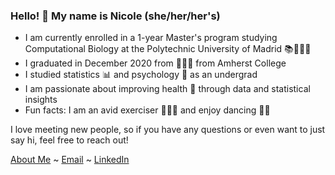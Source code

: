 ### Hello! 👋 My name is Nicole (she/her/her's)

- I am currently enrolled in a 1-year Master's program studying Computational Biology at the Polytechnic University of Madrid 📚👩🏼‍💻
- I graduated in December 2020 from 👩🏼‍🎓 from Amherst College
- I studied statistics 📊 and psychology 🧠 as an undergrad
- I am passionate about improving health 🏥 through data and statistical insights 
- Fun facts: I am an avid exerciser 🏃🏼‍♀️ and enjoy dancing 💃🏼

I love meeting new people, so if you have any questions or even want to just say hi, feel free to reach out! 

[About Me](https://nfrontero20.github.io/) ~ [Email](https://mail.google.com/mail/u/0/?fs=1&tf=cm&source=mailto&to=nicolefrontero@gmail.com) ~ [LinkedIn](https://www.linkedin.com/in/nicolefrontero/) 



